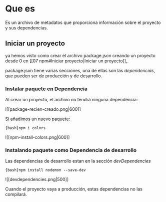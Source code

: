 
# Que es

Es un archivo de metadatos que proporciona información sobre el proyecto y sus dependencias.

## Iniciar un proyecto

ya hemos visto como crear el archivo package.json creando un proyecto desde 0 en [[07 npm#Iniciar proyecto|Iniciar un proyecto]],.

package.json tiene varias secciones, una de ellas son las _dependencias_, que pueden ser de producción y de desarrollo.

### Instalar paquete en Dependencia

Al crear un proyecto, el archivo no tendrá ninguna dependencia:

![[package-recien-creado.png|600]]

Si añadimos un nuevo paquete:

`{bash}npm i colors`

![[npm-install-colors.png|600]]

### Instalando paquete como Dependencia de desarrollo

Las dependencias de desarrollo estan en la sección _devDependencies_

`{bash}npm install nodemon --save-dev`

![[devdependencies.png|500]]

Cuando el proyecto vaya a producción, estas dependencias no las compilará.
